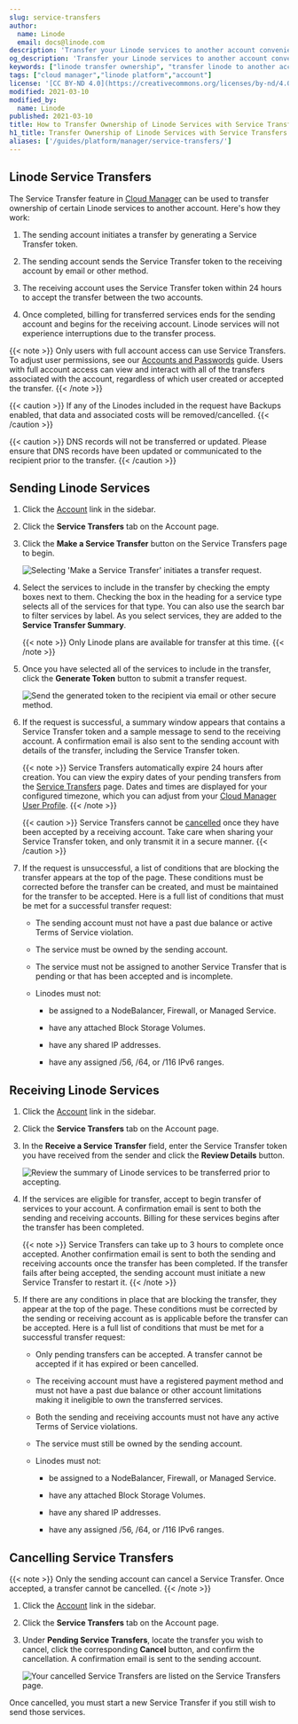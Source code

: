 ```yaml
---
slug: service-transfers
author:
  name: Linode
  email: docs@linode.com
description: 'Transfer your Linode services to another account conveniently with Service Transfers.'
og_description: 'Transfer your Linode services to another account conveniently with Service Transfers.'
keywords: ["linode transfer ownership", "transfer linode to another account", "linode can i transfer"]
tags: ["cloud manager","linode platform","account"]
license: '[CC BY-ND 4.0](https://creativecommons.org/licenses/by-nd/4.0)'
modified: 2021-03-10
modified_by:
  name: Linode
published: 2021-03-10
title: How to Transfer Ownership of Linode Services with Service Transfers
h1_title: Transfer Ownership of Linode Services with Service Transfers
aliases: ['/guides/platform/manager/service-transfers/']
---
```


## Linode Service Transfers

The Service Transfer feature in [Cloud Manager](https://cloud.linode.com) can be used to transfer ownership of certain Linode services to another account. Here's how they work:

1. The sending account initiates a transfer by generating a Service Transfer token.

1. The sending account sends the Service Transfer token to the receiving account by email or other method.

1. The receiving account uses the Service Transfer token within 24 hours to accept the transfer between the two accounts.

1. Once completed, billing for transferred services ends for the sending account and begins for the receiving account. Linode services will not experience interruptions due to the transfer process.

{{< note >}}
Only users with full account access can use Service Transfers. To adjust user permissions, see our [Accounts and Passwords](/docs/guides/accounts-and-passwords/#setting-user-permissions) guide. Users with full account access can view and interact with all of the transfers associated with the account, regardless of which user created or accepted the transfer.
{{< /note >}}

{{< caution >}}
If any of the Linodes included in the request have Backups enabled, that data and associated costs will be removed/cancelled.
{{< /caution >}}

{{< caution >}}
DNS records will not be transferred or updated. Please ensure that DNS records have been updated or communicated to the recipient prior to the transfer.
{{< /caution >}}

## Sending Linode Services

1. Click the [Account](https://cloud.linode.com/account) link in the sidebar.

1. Click the **Service Transfers** tab on the Account page.

1. Click the **Make a Service Transfer** button on the Service Transfers page to begin.

    ![Selecting 'Make a Service Transfer' initiates a transfer request.](make-transfer-start.png "Selecting 'Make a Service Transfer' initiates a transfer request.")

1. Select the services to include in the transfer by checking the empty boxes next to them. Checking the box in the heading for a service type selects all of the services for that type. You can also use the search bar to filter services by label. As you select services, they are added to the **Service Transfer Summary**.

    {{< note >}}
Only Linode plans are available for transfer at this time.
{{< /note >}}

1. Once you have selected all of the services to include in the transfer, click the **Generate Token** button to submit a transfer request.

    ![Send the generated token to the recipient via email or other secure method.](make-transfer-token.png "Send the generated token to the recipient via email or other secure method.")

1. If the request is successful, a summary window appears that contains a Service Transfer token and a sample message to send to the receiving account. A confirmation email is also sent to the sending account with details of the transfer, including the Service Transfer token.

    {{< note >}}
Service Transfers automatically expire 24 hours after creation. You can view the expiry dates of your pending transfers from the [Service Transfers](https://cloud.linode.com/account/service-transfers) page. Dates and times are displayed for your configured timezone, which you can adjust from your [Cloud Manager User Profile](https://cloud.linode.com/profile/display).
{{< /note >}}

    {{< caution >}}
Service Transfers cannot be [cancelled](#cancelling-service-transfers) once they have been accepted by a receiving account. Take care when sharing your Service Transfer token, and only transmit it in a secure manner.
{{< /caution >}}

1. If the request is unsuccessful, a list of conditions that are blocking the transfer appears at the top of the page. These conditions must be corrected before the transfer can be created, and must be maintained for the transfer to be accepted. Here is a full list of conditions that must be met for a successful transfer request:

    - The sending account must not have a past due balance or active Terms of Service violation.

    - The service must be owned by the sending account.

    - The service must not be assigned to another Service Transfer that is pending or that has been accepted and is
    incomplete.

    - Linodes must not:

        - be assigned to a NodeBalancer, Firewall, or Managed Service.

        - have any attached Block Storage Volumes.

        - have any shared IP addresses.

        - have any assigned /56, /64, or /116 IPv6 ranges.

## Receiving Linode Services

1. Click the [Account](https://cloud.linode.com/account) link in the sidebar.

1. Click the **Service Transfers** tab on the Account page.

1. In the **Receive a Service Transfer** field, enter the Service Transfer token you have received from the sender and click the **Review Details** button.

    ![Review the summary of Linode services to be transferred prior to accepting.](receive-transfer.png "Review the summary of Linode services to be transferred prior to accepting.")

1. If the services are eligible for transfer, accept to begin transfer of services to your account. A confirmation email is sent to both the sending and receiving accounts. Billing for these services begins after the transfer has been completed.

    {{< note >}}
Service Transfers can take up to 3 hours to complete once accepted. Another confirmation email is sent to both the sending and receiving accounts once the transfer has been completed. If the transfer fails after being accepted, the sending account must initiate a new Service Transfer to restart it.
{{< /note >}}

1. If there are any conditions in place that are blocking the transfer, they appear at the top of the page. These conditions must be corrected by the sending or receiving account as is applicable before the transfer can be accepted. Here is a full list of conditions that must be met for a successful transfer request:

    - Only pending transfers can be accepted. A transfer cannot be accepted if it has expired or been cancelled.

    - The receiving account must have a registered payment method and must not have a past due balance or other account limitations making it ineligible to own the transferred services.

    - Both the sending and receiving accounts must not have any active Terms of Service violations.

    - The service must still be owned by the sending account.

    - Linodes must not:

        - be assigned to a NodeBalancer, Firewall, or Managed Service.

        - have any attached Block Storage Volumes.

        - have any shared IP addresses.

        - have any assigned /56, /64, or /116 IPv6 ranges.

## Cancelling Service Transfers

{{< note >}}
Only the sending account can cancel a Service Transfer. Once accepted, a transfer cannot be cancelled.
{{< /note >}}

1. Click the [Account](https://cloud.linode.com/account) link in the sidebar.

1. Click the **Service Transfers** tab on the Account page.

1. Under **Pending Service Transfers**, locate the transfer you wish to cancel, click the corresponding **Cancel** button, and confirm the cancellation. A confirmation email is sent to the sending account.

    ![Your cancelled Service Transfers are listed on the Service Transfers page.](cancel-transfer.png "Your cancelled Service Transfers are listed on the Service Transfers page.")

Once cancelled, you must start a new Service Transfer if you still wish to send those services.

